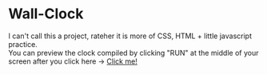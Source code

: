 # Wall-Clock

  I can't call this a project, rateher it is more of CSS, HTML + little javascript practice.
<br>
 You can preview the clock compiled by clicking "RUN" at the middle of your screen after you click here -> <a href="https://jsonformatter.org/html-viewer/562c68" target="_blank"> Click me!<a/> 
